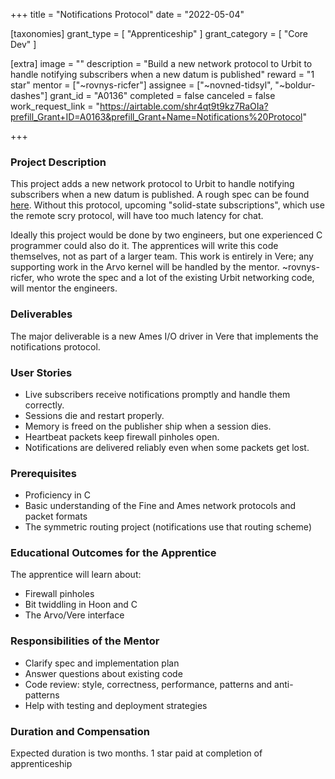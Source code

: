 +++
title = "Notifications Protocol"
date = "2022-05-04"

[taxonomies]
grant_type = [ "Apprenticeship" ]
grant_category = [ "Core Dev" ]

[extra]
image = ""
description = "Build a new network protocol to Urbit to handle notifying subscribers when a new datum is published"
reward = "1 star"
mentor = ["~rovnys-ricfer"]
assignee = ["~novned-tidsyl", "~boldur-dashes"]
grant_id = "A0136"
completed = false
canceled = false
work_request_link = "https://airtable.com/shr4qt9t9kz7RaOIa?prefill_Grant+ID=A0163&prefill_Grant+Name=Notifications%20Protocol"

+++

### Project Description

This project adds a new network protocol to Urbit to handle notifying subscribers when a new datum is published. A rough spec can be found [here](https://gist.github.com/belisarius222/390daafc146f7c6ddd98836e61dc307f). Without this protocol, upcoming "solid-state subscriptions", which use the remote scry protocol, will have too much latency for chat.

Ideally this project would be done by two engineers, but one experienced C programmer could also do it. The apprentices will write this code themselves, not as part of a larger team. This work is entirely in Vere; any supporting work in the Arvo kernel will be handled by the mentor. ~rovnys-ricfer, who wrote the spec and a lot of the existing Urbit networking code, will mentor the engineers.

### Deliverables

The major deliverable is a new Ames I/O driver in Vere that implements the notifications protocol.

### User Stories

- Live subscribers receive notifications promptly and handle them correctly.
- Sessions die and restart properly.
- Memory is freed on the publisher ship when a session dies.
- Heartbeat packets keep firewall pinholes open.
- Notifications are delivered reliably even when some packets get lost.

### Prerequisites

- Proficiency in C
- Basic understanding of the Fine and Ames network protocols and packet formats
- The symmetric routing project (notifications use that routing scheme)

### Educational Outcomes for the Apprentice

The apprentice will learn about:

- Firewall pinholes
- Bit twiddling in Hoon and C
- The Arvo/Vere interface

### Responsibilities of the Mentor

- Clarify spec and implementation plan
- Answer questions about existing code
- Code review: style, correctness, performance, patterns and anti-patterns
- Help with testing and deployment strategies

### Duration and Compensation

Expected duration is two months.
1 star paid at completion of apprenticeship
